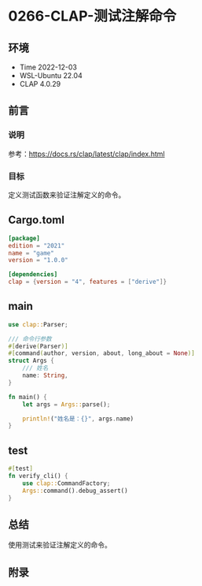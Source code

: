 # 0266-CLAP-测试注解命令

## 环境

- Time 2022-12-03
- WSL-Ubuntu 22.04
- CLAP 4.0.29

## 前言

### 说明

参考：<https://docs.rs/clap/latest/clap/index.html>

### 目标

定义测试函数来验证注解定义的命令。

## Cargo.toml

```toml
[package]
edition = "2021"
name = "game"
version = "1.0.0"

[dependencies]
clap = {version = "4", features = ["derive"]}
```

## main

```Rust
use clap::Parser;

/// 命令行参数
#[derive(Parser)]
#[command(author, version, about, long_about = None)]
struct Args {
    /// 姓名
    name: String,
}

fn main() {
    let args = Args::parse();

    println!("姓名是：{}", args.name)
}
```

## test

```Rust
#[test]
fn verify_cli() {
    use clap::CommandFactory;
    Args::command().debug_assert()
}
```

## 总结

使用测试来验证注解定义的命令。

## 附录
